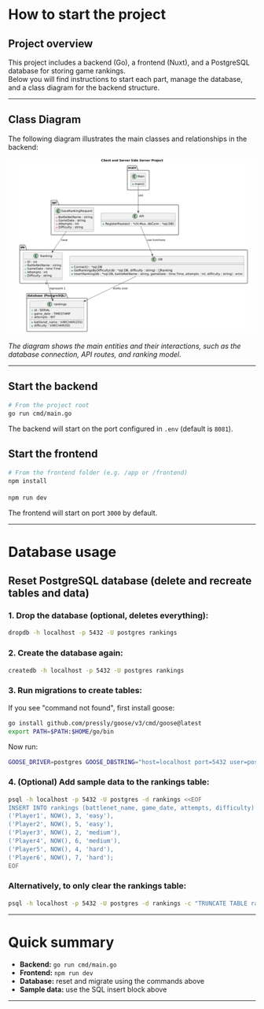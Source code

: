 # How to start the project

## Project overview

This project includes a backend (Go), a frontend (Nuxt), and a PostgreSQL database for storing game rankings.  
Below you will find instructions to start each part, manage the database, and a class diagram for the backend structure.

---

## Class Diagram

The following diagram illustrates the main classes and relationships in the backend:

![Class Diagram](./ClassDiagram.png)

*The diagram shows the main entities and their interactions, such as the database connection, API routes, and ranking model.*

---

## Start the backend

```bash
# From the project root
go run cmd/main.go
```
The backend will start on the port configured in `.env` (default is `8081`).

## Start the frontend

```bash
# From the frontend folder (e.g. /app or /frontend)
npm install

npm run dev
```
The frontend will start on port `3000` by default.

---

# Database usage

## Reset PostgreSQL database (delete and recreate tables and data)

### 1. Drop the database (optional, deletes everything):
```bash
dropdb -h localhost -p 5432 -U postgres rankings
```

### 2. Create the database again:
```bash
createdb -h localhost -p 5432 -U postgres rankings
```

### 3. Run migrations to create tables:
If you see "command not found", first install goose:
```bash
go install github.com/pressly/goose/v3/cmd/goose@latest
export PATH=$PATH:$HOME/go/bin
```
Now run:
```bash
GOOSE_DRIVER=postgres GOOSE_DBSTRING="host=localhost port=5432 user=postgres password=m dbname=rankings sslmode=disable" goose -dir ./migrations up
```

### 4. (Optional) Add sample data to the rankings table:
```bash
psql -h localhost -p 5432 -U postgres -d rankings <<EOF
INSERT INTO rankings (battlenet_name, game_date, attempts, difficulty) VALUES
('Player1', NOW(), 3, 'easy'),
('Player2', NOW(), 5, 'easy'),
('Player3', NOW(), 2, 'medium'),
('Player4', NOW(), 6, 'medium'),
('Player5', NOW(), 4, 'hard'),
('Player6', NOW(), 7, 'hard');
EOF
```

### Alternatively, to only clear the rankings table:
```bash
psql -h localhost -p 5432 -U postgres -d rankings -c "TRUNCATE TABLE rankings RESTART IDENTITY;"
```

---

# Quick summary

- **Backend:** `go run cmd/main.go`
- **Frontend:** `npm run dev`
- **Database:** reset and migrate using the commands above
- **Sample data:** use the SQL insert block above

---